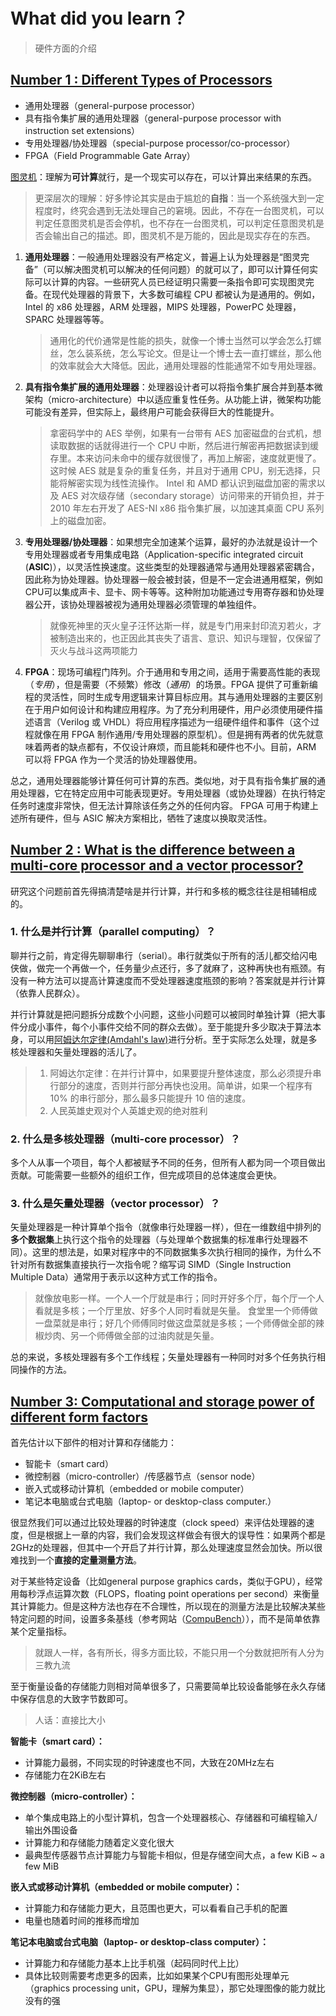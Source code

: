 # What did you learn？

> 硬件方面的介绍

## [Number 1 : Different Types of Processors](https://bristolcrypto.blogspot.com/2014/10/52-things-number-1-different-types-of.html)

- 通用处理器（general-purpose processor）
- 具有指令集扩展的通用处理器（general-purpose processor with instruction set extensions）
- 专用处理器/协处理器（special-purpose processor/co-processor）
- FPGA（Field Programmable Gate Array）

[图灵机](https://zhuanlan.zhihu.com/p/135251031)：理解为**可计算**就行，是一个现实可以存在，可以计算出来结果的东西。
> 更深层次的理解：好多悖论其实是由于尴尬的**自指**：当一个系统强大到一定程度时，终究会遇到无法处理自己的窘境。因此，不存在一台图灵机，可以判定任意图灵机是否会停机，也不存在一台图灵机，可以判定任意图灵机是否会输出自己的描述。即，图灵机不是万能的，因此是现实存在的东西。

1. **通用处理器**：一般通用处理器没有严格定义，普遍上认为处理器是“图灵完备”（可以解决图灵机可以解决的任何问题）的就可以了，即可以计算任何实际可以计算的内容。一些研究人员已经证明只需要一条指令即可实现图灵完备。在现代处理器的背景下，大多数可编程 CPU 都被认为是通用的。例如，Intel 的 x86 处理器，ARM 处理器，MIPS 处理器，PowerPC 处理器，SPARC 处理器等等。
   > 通用化的代价通常是性能的损失，就像一个博士当然可以学会怎么打螺丝，怎么装系统，怎么写论文。但是让一个博士去一直打螺丝，那么他的效率就会大大降低。因此，通用处理器的性能通常不如专用处理器。
2. **具有指令集扩展的通用处理器**：处理器设计者可以将指令集扩展合并到基本微架构（micro-architecture）中以适应重复性任务。从功能上讲，微架构功能可能没有差异，但实际上，最终用户可能会获得巨大的性能提升。
   > 拿密码学中的 AES 举例，如果有一台带有 AES 加密磁盘的台式机，想读取数据的话就得进行一个 CPU 中断，然后进行解密再把数据读到缓存里。本来访问未命中的缓存就很慢了，再加上解密，速度就更慢了。这时候 AES 就是复杂的重复任务，并且对于通用 CPU，别无选择，只能将解密实现为线性流操作。 Intel 和 AMD 都认识到磁盘加密的需求以及 AES 对次级存储（secondary storage）访问带来的开销负担，并于 2010 年左右开发了 AES-NI x86 指令集扩展，以加速其桌面 CPU 系列上的磁盘加密。
3. **专用处理器/协处理器**：如果想完全加速某个运算，最好的办法就是设计一个专用处理器或者专用集成电路（Application-specific integrated circuit (**ASIC**)），以灵活性换速度。这些类型的处理器通常与通用处理器紧密耦合，因此称为协处理器。协处理器一般会被封装，但是不一定会进通用框架，例如CPU可以集成声卡、显卡、网卡等等。这种附加功能通过专用寄存器和协处理器公开，该协处理器被视为通用处理器必须管理的单独组件。
   > 就像死神里的灭火皇子汪怀达斯一样，就是专门用来封印流刃若火，才被制造出来的，也正因此其丧失了语言、意识、知识与理智，仅保留了灭火与战斗这两项能力
4. **FPGA**：现场可编程门阵列。介于通用和专用之间，适用于需要高性能的表现（*专用*），但是需要（不频繁）修改（*通用*）的场景。FPGA 提供了可重新编程的灵活性，同时生成专用逻辑来计算目标应用。其与通用处理器的主要区别在于用户如何设计和构建应用程序。为了充分利用硬件，用户必须使用硬件描述语言（Verilog 或 VHDL）将应用程序描述为一组硬件组件和事件（这个过程就像在用 FPGA 制作通用/专用处理器的原型机）。但是拥有两者的优先就意味着两者的缺点都有，不仅设计麻烦，而且能耗和硬件也不小。目前，ARM 可以将 FPGA 作为一个灵活的协处理器使用。

总之，通用处理器能够计算任何可计算的东西。类似地，对于具有指令集扩展的通用处理器，它在特定应用中可能表现更好。专用处理器（或协处理器）在执行特定任务时速度非常快，但无法计算除该任务之外的任何内容。 FPGA 可用于构建上述所有硬件，但与 ASIC 解决方案相比，牺牲了速度以换取灵活性。

## [Number 2 : What is the difference between a multi-core processor and a vector processor?](https://bristolcrypto.blogspot.com/2014/10/52-things-number-2-what-is-difference.html)

研究这个问题前首先得搞清楚啥是并行计算，并行和多核的概念往往是相辅相成的。

### 1. 什么是并行计算（parallel computing）？

聊并行之前，肯定得先聊聊串行（serial）。串行就类似于所有的活儿都交给闪电侠做，做完一个再做一个，任务量少点还行，多了就麻了，这种再快也有瓶颈。有没有一种方法可以提高计算速度而不受处理器速度瓶颈的影响？答案就是并行计算（依靠人民群众）。

并行计算就是把问题拆分成数个小问题，这些小问题可以被同时单独计算（把大事件分成小事件，每个小事件交给不同的群众去做）。至于能提升多少取决于算法本身，可以用[阿姆达尔定律(Amdahl's law)](https://en.wikipedia.org/wiki/Amdahl%27s_law)进行分析。至于实际怎么处理，就是多核处理器和矢量处理器的活儿了。

> 1. 阿姆达尔定律：在并行计算中，如果要提升整体速度，那么必须提升串行部分的速度，否则并行部分再快也没用。简单讲，如果一个程序有 10% 的串行部分，那么最多只能提升 10 倍的速度。
> 2. 人民英雄史观对个人英雄史观的绝对胜利

### 2. 什么是多核处理器（multi-core processor）？

多个人从事一个项目，每个人都被赋予不同的任务，但所有人都为同一个项目做出贡献。可能需要一些额外的组织工作，但完成项目的总体速度会更快。

### 3. 什么是矢量处理器（vector processor）？

矢量处理器是一种计算单个指令（就像串行处理器一样），但在一维数组中排列的**多个数据集**上执行这个指令的处理器（与处理单个数据集的标准串行处理器不同）。这里的想法是，如果对程序中的不同数据集多次执行相同的操作，为什么不针对所有数据集直接执行一次指令呢？缩写词 SIMD（Single Instruction Multiple Data）通常用于表示以这种方式工作的指令。
> 就像放电影一样。一个人一个厅就是串行；同时开好多个厅，每个厅一个人看就是多核；一个厅里放、好多个人同时看就是矢量。
> 食堂里一个师傅做一盘菜就是串行；好几个师傅同时做这盘菜就是多核；一个师傅做全部的辣椒炒肉、另一个师傅做全部的过油肉就是矢量。

总的来说，多核处理器有多个工作线程；矢量处理器有一种同时对多个任务执行相同操作的方法。

## [Number 3: Computational and storage power of different form factors](https://bristolcrypto.blogspot.com/2014/10/52-things-q3-computational-and-storage.html)

首先估计以下部件的相对计算和存储能力：

- 智能卡（smart card）
- 微控制器（micro-controller）/传感器节点（sensor node）
- 嵌入式或移动计算机（embedded or mobile computer）
- 笔记本电脑或台式电脑（laptop- or desktop-class computer.）

很显然我们可以通过比较处理器的时钟速度（clock speed）来评估处理器的速度，但是根据上一章的内容，我们会发现这样做会有很大的误导性：如果两个都是2GHz的处理器，但其中一个开启了并行计算，那么处理速度显然会加快。所以很难找到一个**直接的定量测量方法**。

对于某些特定设备（比如general purpose graphics cards，类似于GPU），经常用每秒浮点运算次数（FLOPS，floating point operations per second）来衡量其计算能力。但是这种方法也存在不合理性，所以现在的测量方法是比较解决某些特定问题的时间，设置多条基线（参考网站（[CompuBench](https://compubench.com/result.jsp)）），而不是简单依靠某个定量指标。
> 就跟人一样，各有所长，得多方面比较，不能只用一个分数就把所有人分为三教九流

至于衡量设备的存储能力则相对简单很多了，只需要简单比较设备能够在永久存储中保存信息的大致字节数即可。
> 人话：直接比大小

**智能卡（smart card）：**

- 计算能力最弱，不同实现的时钟速度也不同，大致在20MHz左右
- 存储能力在2KiB左右

**微控制器（micro-controller）：**

- 单个集成电路上的小型计算机，包含一个处理器核心、存储器和可编程输入/输出外围设备
- 计算能力和存储能力随着定义变化很大
- 最典型传感器节点计算能力与智能卡相似，但是存储空间大点，a few KiB ~ a few MiB
  
**嵌入式或移动计算机（embedded or mobile computer）：**

- 计算能力和存储能力更大，且范围也更大，可以看看自己手机的配置
- 电量也随着时间的推移而增加

**笔记本电脑或台式电脑（laptop- or desktop-class computer）：**

- 计算能力和存储能力基本上比手机强（起码同时代上比）
- 具体比较则需要考虑更多的因素，比如如果某个CPU有图形处理单元（graphics processing unit，GPU，理解为集显），那它处理图像的能力就比没有的强
